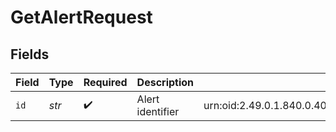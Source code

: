 # GetAlertRequest


## Fields

| Field                                                                 | Type                                                                  | Required                                                              | Description                                                           | Example                                                               |
| --------------------------------------------------------------------- | --------------------------------------------------------------------- | --------------------------------------------------------------------- | --------------------------------------------------------------------- | --------------------------------------------------------------------- |
| `id`                                                                  | *str*                                                                 | :heavy_check_mark:                                                    | Alert identifier                                                      | urn:oid:2.49.0.1.840.0.404b3149af6da23b497bb9705fadc6ead564a967.005.1 |